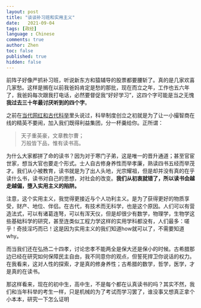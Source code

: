 ```yaml
---
layout: post
title: "谈谈补习班和实用主义"
date:   2021-09-04
tags: [政经]
language : Chinese
comments: true
author: Zhen
toc: false
published: true
hidden: false
---
```

前阵子好像严抓补习班，听说新东方和猿辅导的股票都要腰斩了。真的是几家欢喜几家愁。这样是搁在以前我爸妈肯定是愁的那批，现在而立之年，工作也五六年了，我爸妈每次跟我打电话，必然要督促我“好好学习”，这四个字可能是当之无愧**我过去三十年最讨厌听到的四个字**。

之前在[当代网红和古代科举](/看吴亦凡事件_当代网红和古代科举/)里头说过，科举制度创立之初就是为了让一小撮智商在线的精英不要闹，加入我们既得利益集团，分一杯羹给你。正所谓：

> 天子重英豪，文章教尔曹；   
> 万般皆下品，惟有读书高。

为什么大家都拼了命的读书？因为对于寒门子弟，这是唯一的晋升通道；甚至官宦世家，想当大官也要走个形式。士人自古修身养性而举孝廉，熟读四书五经而举茂才。我们从小被教育，读书就是为了出人头地，光宗耀祖，但是却并没有真的在乎读什么书，读书对自己的思想，对社会的改变。**我们从初衷就错了，所以读书会越走越偏，堕入实用主义的陷阱。**

注意，这个实用主义，我觉得更接近与个人功利主义。是为了获得更好的物质享受，财产、地位、伴侣。在古代，有技术而无科学，也是这个原因。人们可以有营造法式，可以有诸葛连弩，可以有浑天仪，但是却很少有数学，物理学，生物学这些基础科学的研究，甚至连类似工程力学这样的实用学科都没有，人们最多：嗟乎！奇技淫巧而已！这是因为实用主义的我们知道how就可以了，不需要知道why。

而当我们还在弘扬二十四孝，讨论忠孝不能两全是保大还是保小的时候。古希腊那边已经在研究如何保障民主自由，我不同意你的观点，但誓死捍卫你说话的权力。在我看来，这对人性的探索，才是真的修身养性；古希腊的数学，哲学，医学，才是真的在读书。

那这样看来，现在的初中生，高中生，不是每个都在认真读书的吗？其实不然，我们和当年科举的考生一样，只是机械的为了考试而学习罢了，谁没事又想真正拿个小本本，研究一下怎么证明



<!--stackedit_data:
eyJoaXN0b3J5IjpbNzM2OTEwMzk1LDE2OTg3MTU2MjcsMjI5Mj
gxMTQsLTEyNzE2MzI1NTAsLTEyNjU4NzM0MF19
-->